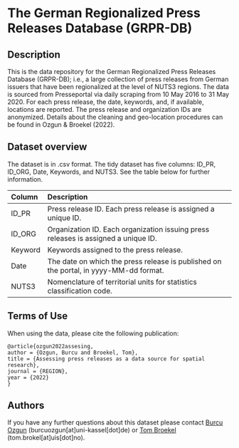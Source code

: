 # The German Regionalized Press Releases Database (GRPR-DB)

 ## Description

This is the data repository for the German Regionalized Press Releases Database (GRPR-DB); i.e., a large collection of press releases from German issuers that have been regionalized at the level of NUTS3 regions. The data is sourced from Presseportal via daily scraping from 10 May 2016 to 31 May 2020. For each press release, the date, keywords, and, if available, locations are reported. The press release and organization IDs are anonymized. Details about the cleaning and geo-location procedures can be found in Ozgun & Broekel (2022).


## Dataset overview


The dataset is in .csv format. The tidy dataset has five columns: ID_PR, ID_ORG, Date, Keywords, and NUTS3. See the table below for further information.


<!-- TABLE_GENERATE_START -->

| Column    | Description									                                             |
| :-------- | :---------------------------------------------------------------------------------------   |
| ID_PR     | Press release ID. Each press release is assigned a unique ID.  				             |
| ID_ORG    | Organization ID. Each organization issuing press releases is assigned a unique ID.        |
| Keyword   | Keywords assigned to the press release. 						                             |
| Date 	    | The date on which the press release is published on the portal, in yyyy-MM-dd format.      |
| NUTS3     | Nomenclature of territorial units for statistics classification code. 				     |

<!-- TABLE_GENERATE_END -->



## Terms of Use

When using the data, please cite the following publication:

```
@article{ozgun2022assesing,
author = {Ozgun, Burcu and Broekel, Tom},
title = {Assessing press releases as a data source for spatial research},
journal = {REGION},
year = {2022}
}
```



## Authors


If you have any further questions about this dataset please contact [Burcu Ozgun](https://github.com/burcuozgun) (burcuozgun[at]uni-kassel[dot]de) or [Tom Broekel](https://github.com/tombroekel) (tom.brokel[at]uis[dot]no).

